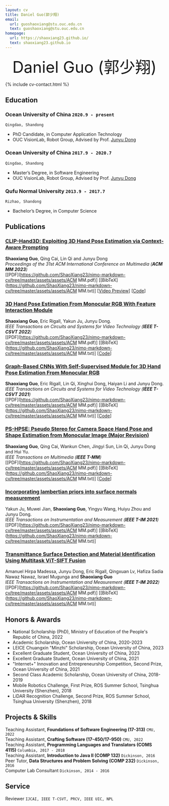 ```yaml
---
layout: cv
title: Daniel Guo(郭少翔)
email:
  url: guoshaoxiang@stu.ouc.edu.cn
  text: guoshaoxiang@stu.ouc.edu.cn
homepage:
  url: https://shaoxiang23.github.io/
  text: shaoxiang23.github.io
---
```


<div style="text-align: center;">
  <span style="font-size: 50px;">Daniel Guo (郭少翔)</span>
</div>

<!--
include contact information from the front matter
Supported arguments:
    - homepage: url, text
    - phone
    - email
-->

{% include cv-contact.html %}

## Education

### **Ocean University of China** `2020.9 - present`

```
Qingdao, Shandong
```

- PhD Candidate, in Computer Application Technology
- OUC VisionLab, Robot Group, Advised by Prof. [Junyu Dong](https://it.ouc.edu.cn/djy/main.htm)

### **Ocean University of China** `2017.9 - 2020.7`

```
Qingdao, Shandong
```

- Master’s Degree, in Software Engineering
- OUC VisionLab, Robot Group, Advised by Prof. [Junyu Dong](https://it.ouc.edu.cn/djy/main.htm)

### **Qufu Normal University** `2013.9 - 2017.7`

```
Rizhao, Shandong
```

- Bachelor’s Degree, in Computer Science

## Publications

### [**CLIP-Hand3D: Exploiting 3D Hand Pose Estimation via Context-Aware Prompting**](https://arxiv.org/pdf/2309.16140.pdf)
**Shaoxiang Guo**, Qing Cai, Lin Qi and Junyu Dong<br> 
_Proceedings of the 31st ACM International Conference on Multimedia (**ACM MM 2023**)_ <br>
[[PDF](https://github.com/ShaoXiang23/nimo-markdown-cv/tree/master/assets/assets/ACM MM.pdf)]
[[BibTeX](https://github.com/ShaoXiang23/nimo-markdown-cv/tree/master/assets/assets/ACM MM.txt)]
[[Video Preview](https://youtu.be/fMdHK9UrgQ4)]
[[Code](https://github.com/ShaoXiang23/CLIP_Hand_Demo)]

### [**3D Hand Pose Estimation From Monocular RGB With Feature Interaction Module**](https://arxiv.org/pdf/2309.16140.pdf)
**Shaoxiang Guo**, Eric Rigall, Yakun Ju, Junyu Dong.<br> 
_IEEE Transactions on Circuits and Systems for Video Technology (**IEEE T-CSVT 2022**)_ <br>
[[PDF](https://github.com/ShaoXiang23/nimo-markdown-cv/tree/master/assets/assets/ACM MM.pdf)]
[[BibTeX](https://github.com/ShaoXiang23/nimo-markdown-cv/tree/master/assets/assets/ACM MM.txt)]
[[Code](https://github.com/ShaoXiang23/CLIP_Hand_Demo)]

### [**Graph-Based CNNs With Self-Supervised Module for 3D Hand Pose Estimation From Monocular RGB**](https://arxiv.org/pdf/2309.16140.pdf)
**Shaoxiang Guo**, Eric Rigall, Lin Qi, Xinghui Dong, Haiyan Li and Junyu Dong.<br>
_IEEE Transactions on Circuits and Systems for Video Technology (**IEEE T-CSVT 2021**)_ <br>
[[PDF](https://github.com/ShaoXiang23/nimo-markdown-cv/tree/master/assets/assets/ACM MM.pdf)]
[[BibTeX](https://github.com/ShaoXiang23/nimo-markdown-cv/tree/master/assets/assets/ACM MM.txt)]
[[Code](https://github.com/ShaoXiang23/CLIP_Hand_Demo)]

### [**PS-HPSE: Pseudo Stereo for Camera Space Hand Pose and Shape Estimation from Monocular Image (Major Revision)**](https://arxiv.org/pdf/2309.16140.pdf)
**Shaoxiang Guo**, Qing Cai, Wankun Chen, Jingyi Sun, Lin Qi, Junyu Dong and Hui Yu.<br> 
_IEEE Transactions on Multimedia (**IEEE T-MM**)_ <br>
[[PDF](https://github.com/ShaoXiang23/nimo-markdown-cv/tree/master/assets/assets/ACM MM.pdf)]
[[BibTeX](https://github.com/ShaoXiang23/nimo-markdown-cv/tree/master/assets/assets/ACM MM.txt)]
[[Code](https://github.com/ShaoXiang23/CLIP_Hand_Demo)]

### [**Incorporating lambertian priors into surface normals measurement**](https://arxiv.org/pdf/2309.16140.pdf)
Yakun Ju, Muwei Jian, **Shaoxiang Guo**, Yingyu Wang, Huiyu Zhou and Junyu Dong.<br> 
_IEEE Transactions on Instrumentation and Measurement (**IEEE T-IM 2021**)_ <br>
[[PDF](https://github.com/ShaoXiang23/nimo-markdown-cv/tree/master/assets/assets/ACM MM.pdf)]
[[BibTeX](https://github.com/ShaoXiang23/nimo-markdown-cv/tree/master/assets/assets/ACM MM.txt)]

### [**Transmittance Surface Detection and Material Identification Using Multitask ViT-SIFT Fusion**](https://arxiv.org/pdf/2309.16140.pdf)
Amanuel Hirpa Madessa, Junyu Dong, Eric Rigall, Qingxuan Lv, Hafiza Sadia Nawaz Nawaz, Israel Mugunga and **Shaoxiang Guo**<br> 
_IEEE Transactions on Instrumentation and Measurement (**IEEE T-IM 2022**)_ <br>
[[PDF](https://github.com/ShaoXiang23/nimo-markdown-cv/tree/master/assets/assets/ACM MM.pdf)]
[[BibTeX](https://github.com/ShaoXiang23/nimo-markdown-cv/tree/master/assets/assets/ACM MM.txt)]

## Honors & Awards

- National Scholarship (PhD), Ministry of Education of the People's Republic of China, 2022<br> 
- Academic Scholarship, Ocean University of China, 2020-2023<br> 
- LEICE Chuangxin "Minzhi" Scholarship, Ocean University of China, 2023<br> 
- Excellent Graduate Student, Ocean University of China, 2023<br> 
- Excellent Graduate Student, Ocean University of China, 2021<br> 
- "Internet+" Innovation and Entrepreneurship Competition, Second Prize, Ocean University of China, 2021<br> 
- Second Class Academic Scholarship, Ocean University of China, 2018-2019<br> 
- Mobile Robotics Challenge, First Prize, ROS Summer School, Tsinghua University (Shenzhen), 2018<br> 
- LiDAR Recognition Challenge, Second Prize, ROS Summer School, Tsinghua University (Shenzhen), 2018<br> 

## Projects & Skills

Teaching Assistant, **Foundations of Software Engineering (17-313)** `CMU, 2022` <br>
Teaching Assistant, **Crafting Software (17-450/17-950)** `CMU, 2022` <br>
Teaching Assistant, **Programming Languages and Translators (COMS 4115)** `Columbia, 2017 - 2018` <br>
Teaching Assistant, **Introduction to Java II (COMP 132)** `Dickinson, 2016` <br>
Peer Tutor, **Data Structures and Problem Solving (COMP 232)** `Dickinson, 2016` <br>
Computer Lab Consultant `Dickinson, 2014 - 2016` <br>


## Service

Reviewer `IJCAI, IEEE T-CSVT, PRCV, IEEE UIC, NPL` <br>

<!-- ### Footer

Last updated: May 2013 -->
